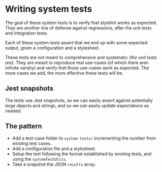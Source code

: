 # Writing system tests

The goal of these system tests is to verify that stylelint works as expected. They are another line of defense against regressions, after the unit tests and integration tests.

Each of these system tests assert that we end up with some expected output, given a configuration and a stylesheet.

These tests are not meant to comprehensive and systematic (*the unit tests are*). They are meant to reproduce real use-cases (of which there aren infinite variety) and verify that those use-cases work as expected. The more cases we add, the more effective these tests will be.

## Jest snapshots

The tests use Jest snapshots, so we can easily assert against potentially large objects and strings, and so we can easily update expectations as needed.

## The pattern

-   Add a test-case folder to `system-tests/` incrementing the number from existing test cases.
-   Add a configuration file and a stylesheet.
-   Setup the test following the format established by existing tests, and using the `systemTestUtils`.
-   Take a snapshot the JSON `results` array.
